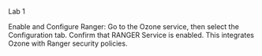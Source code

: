 Lab 1

Enable and Configure Ranger:
Go to the Ozone service, then select the Configuration tab.
Confirm that RANGER Service is enabled.
This integrates Ozone with Ranger security policies.
